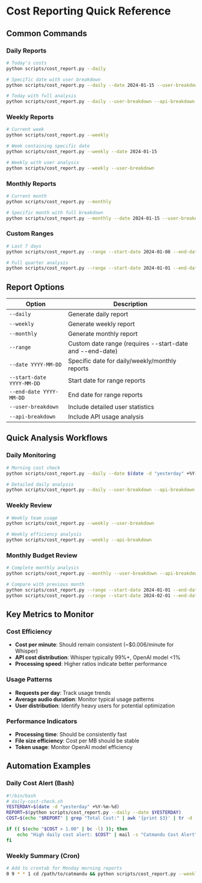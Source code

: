 # Cost Reporting Quick Reference

## Common Commands

### Daily Reports

```bash
# Today's costs
python scripts/cost_report.py --daily

# Specific date with user breakdown
python scripts/cost_report.py --daily --date 2024-01-15 --user-breakdown

# Today with full analysis
python scripts/cost_report.py --daily --user-breakdown --api-breakdown
```

### Weekly Reports

```bash
# Current week
python scripts/cost_report.py --weekly

# Week containing specific date
python scripts/cost_report.py --weekly --date 2024-01-15

# Weekly with user analysis
python scripts/cost_report.py --weekly --user-breakdown
```

### Monthly Reports

```bash
# Current month
python scripts/cost_report.py --monthly

# Specific month with full breakdown
python scripts/cost_report.py --monthly --date 2024-01-15 --user-breakdown --api-breakdown
```

### Custom Ranges

```bash
# Last 7 days
python scripts/cost_report.py --range --start-date 2024-01-08 --end-date 2024-01-15

# Full quarter analysis
python scripts/cost_report.py --range --start-date 2024-01-01 --end-date 2024-03-31 --user-breakdown --api-breakdown
```

## Report Options

| Option                    | Description                                              |
| ------------------------- | -------------------------------------------------------- |
| `--daily`                 | Generate daily report                                    |
| `--weekly`                | Generate weekly report                                   |
| `--monthly`               | Generate monthly report                                  |
| `--range`                 | Custom date range (requires --start-date and --end-date) |
| `--date YYYY-MM-DD`       | Specific date for daily/weekly/monthly reports           |
| `--start-date YYYY-MM-DD` | Start date for range reports                             |
| `--end-date YYYY-MM-DD`   | End date for range reports                               |
| `--user-breakdown`        | Include detailed user statistics                         |
| `--api-breakdown`         | Include API usage analysis                               |

## Quick Analysis Workflows

### Daily Monitoring

```bash
# Morning cost check
python scripts/cost_report.py --daily --date $(date -d "yesterday" +%Y-%m-%d)

# Detailed daily analysis
python scripts/cost_report.py --daily --user-breakdown --api-breakdown
```

### Weekly Review

```bash
# Weekly team usage
python scripts/cost_report.py --weekly --user-breakdown

# Weekly efficiency analysis
python scripts/cost_report.py --weekly --api-breakdown
```

### Monthly Budget Review

```bash
# Complete monthly analysis
python scripts/cost_report.py --monthly --user-breakdown --api-breakdown

# Compare with previous month
python scripts/cost_report.py --range --start-date 2024-01-01 --end-date 2024-01-31 --user-breakdown
python scripts/cost_report.py --range --start-date 2024-02-01 --end-date 2024-02-29 --user-breakdown
```

## Key Metrics to Monitor

### Cost Efficiency

- **Cost per minute**: Should remain consistent (~$0.006/minute for Whisper)
- **API cost distribution**: Whisper typically 99%+, OpenAI model <1%
- **Processing speed**: Higher ratios indicate better performance

### Usage Patterns

- **Requests per day**: Track usage trends
- **Average audio duration**: Monitor typical usage patterns
- **User distribution**: Identify heavy users for potential optimization

### Performance Indicators

- **Processing time**: Should be consistently fast
- **File size efficiency**: Cost per MB should be stable
- **Token usage**: Monitor OpenAI model efficiency

## Automation Examples

### Daily Cost Alert (Bash)

```bash
#!/bin/bash
# daily-cost-check.sh
YESTERDAY=$(date -d "yesterday" +%Y-%m-%d)
REPORT=$(python scripts/cost_report.py --daily --date $YESTERDAY)
COST=$(echo "$REPORT" | grep "Total Cost:" | awk '{print $3}' | tr -d '$')

if (( $(echo "$COST > 1.00" | bc -l) )); then
    echo "High daily cost alert: $COST" | mail -s "Catmandu Cost Alert" admin@example.com
fi
```

### Weekly Summary (Cron)

```bash
# Add to crontab for Monday morning reports
0 9 * * 1 cd /path/to/catmandu && python scripts/cost_report.py --weekly --user-breakdown | mail -s "Weekly Audio Processing Report" team@example.com
```
